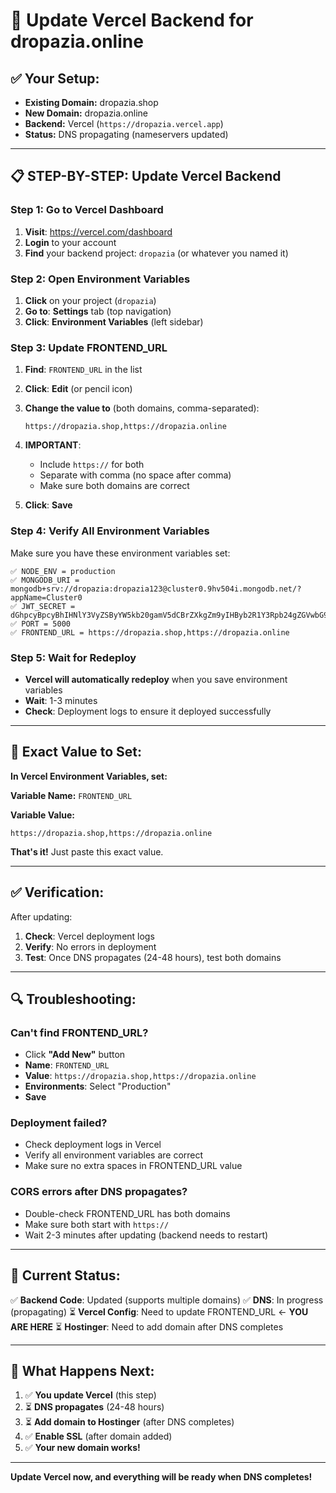 # 🚀 Update Vercel Backend for dropazia.online

## ✅ Your Setup:
- **Existing Domain:** dropazia.shop
- **New Domain:** dropazia.online
- **Backend:** Vercel (`https://dropazia.vercel.app`)
- **Status:** DNS propagating (nameservers updated)

---

## 📋 STEP-BY-STEP: Update Vercel Backend

### **Step 1: Go to Vercel Dashboard**

1. **Visit**: https://vercel.com/dashboard
2. **Login** to your account
3. **Find** your backend project: `dropazia` (or whatever you named it)

### **Step 2: Open Environment Variables**

1. **Click** on your project (`dropazia`)
2. **Go to**: **Settings** tab (top navigation)
3. **Click**: **Environment Variables** (left sidebar)

### **Step 3: Update FRONTEND_URL**

1. **Find**: `FRONTEND_URL` in the list
2. **Click**: **Edit** (or pencil icon)

3. **Change the value to** (both domains, comma-separated):
   ```
   https://dropazia.shop,https://dropazia.online
   ```

4. **IMPORTANT**: 
   - Include `https://` for both
   - Separate with comma (no space after comma)
   - Make sure both domains are correct

5. **Click**: **Save**

### **Step 4: Verify All Environment Variables**

Make sure you have these environment variables set:

```
✅ NODE_ENV = production
✅ MONGODB_URI = mongodb+srv://dropazia:dropazia123@cluster0.9hv504i.mongodb.net/?appName=Cluster0
✅ JWT_SECRET = dGhpcyBpcyBhIHNlY3VyZSByYW5kb20gamV5dCBrZXkgZm9yIHByb2R1Y3Rpb24gZGVwbG95bWVudA
✅ PORT = 5000
✅ FRONTEND_URL = https://dropazia.shop,https://dropazia.online
```

### **Step 5: Wait for Redeploy**

- **Vercel will automatically redeploy** when you save environment variables
- **Wait**: 1-3 minutes
- **Check**: Deployment logs to ensure it deployed successfully

---

## 🎯 **Exact Value to Set:**

**In Vercel Environment Variables, set:**

**Variable Name:** `FRONTEND_URL`

**Variable Value:** 
```
https://dropazia.shop,https://dropazia.online
```

**That's it!** Just paste this exact value.

---

## ✅ **Verification:**

After updating:

1. **Check**: Vercel deployment logs
2. **Verify**: No errors in deployment
3. **Test**: Once DNS propagates (24-48 hours), test both domains

---

## 🔍 **Troubleshooting:**

### **Can't find FRONTEND_URL?**
- Click **"Add New"** button
- **Name**: `FRONTEND_URL`
- **Value**: `https://dropazia.shop,https://dropazia.online`
- **Environments**: Select "Production"
- **Save**

### **Deployment failed?**
- Check deployment logs in Vercel
- Verify all environment variables are correct
- Make sure no extra spaces in FRONTEND_URL value

### **CORS errors after DNS propagates?**
- Double-check FRONTEND_URL has both domains
- Make sure both start with `https://`
- Wait 2-3 minutes after updating (backend needs to restart)

---

## 📝 **Current Status:**

✅ **Backend Code**: Updated (supports multiple domains)
✅ **DNS**: In progress (propagating)
⏳ **Vercel Config**: Need to update FRONTEND_URL ← **YOU ARE HERE**
⏳ **Hostinger**: Need to add domain after DNS completes

---

## 🎉 **What Happens Next:**

1. ✅ **You update Vercel** (this step)
2. ⏳ **DNS propagates** (24-48 hours)
3. ⏳ **Add domain to Hostinger** (after DNS completes)
4. ✅ **Enable SSL** (after domain added)
5. ✅ **Your new domain works!**

---

**Update Vercel now, and everything will be ready when DNS completes!**


